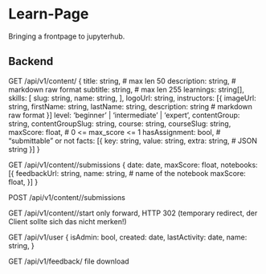 # Learn-Page

Bringing a frontpage to jupyterhub.

## Backend

GET /api/v1/content/<ID>
{
    title: string,        # max len 50
    description: string,  # markdown raw format
    subtitle: string,     # max len 255
    learnings: string[],
    skills: [
        slug: string,
        name: string,
    ],
    logoUrl: string,
    instructors: [{
            imageUrl: string,
            firstName: string,
            lastName: string,
            description: string  # markdown raw format
    }]
    level: ‘beginner’ | ‘intermediate’ | ‘expert’,
    contentGroup: string,
    contentGroupSlug: string,
    course: string,
    courseSlug: string,
    maxScore: float,  # 0 <= max_score <= 1
    hasAssignment: bool, # “submittable” or not
    facts: [{
        key: string,
        value: string,
        extra: string,   # JSON string
    }]
}


GET /api/v1/content/<ID>/submissions
{
    date: date,
    maxScore: float,
    notebooks: [{
        feedbackUrl: string,
        name: string, # name of the notebook
        maxScore: float,
    }]
}


POST /api/v1/content/<ID>/submissions

GET /api/v1/content/<ID>/start
	only forward, HTTP 302 (temporary redirect, der Client sollte sich das nicht merken!)

GET /api/v1/user
{
    isAdmin: bool,
    created: date,
    lastActivity: date,
    name: string,
}


GET /api/v1/feedback/<ID>
	file download
